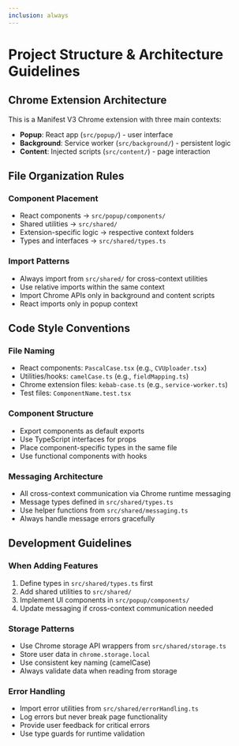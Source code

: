 ```yaml
---
inclusion: always
---
```


# Project Structure & Architecture Guidelines

## Chrome Extension Architecture
This is a Manifest V3 Chrome extension with three main contexts:
- **Popup**: React app (`src/popup/`) - user interface
- **Background**: Service worker (`src/background/`) - persistent logic
- **Content**: Injected scripts (`src/content/`) - page interaction

## File Organization Rules

### Component Placement
- React components → `src/popup/components/`
- Shared utilities → `src/shared/`
- Extension-specific logic → respective context folders
- Types and interfaces → `src/shared/types.ts`

### Import Patterns
- Always import from `src/shared/` for cross-context utilities
- Use relative imports within the same context
- Import Chrome APIs only in background and content scripts
- React imports only in popup context

## Code Style Conventions

### File Naming
- React components: `PascalCase.tsx` (e.g., `CVUploader.tsx`)
- Utilities/hooks: `camelCase.ts` (e.g., `fieldMapping.ts`)
- Chrome extension files: `kebab-case.ts` (e.g., `service-worker.ts`)
- Test files: `ComponentName.test.tsx`

### Component Structure
- Export components as default exports
- Use TypeScript interfaces for props
- Place component-specific types in the same file
- Use functional components with hooks

### Messaging Architecture
- All cross-context communication via Chrome runtime messaging
- Message types defined in `src/shared/types.ts`
- Use helper functions from `src/shared/messaging.ts`
- Always handle message errors gracefully

## Development Guidelines

### When Adding Features
1. Define types in `src/shared/types.ts` first
2. Add shared utilities to `src/shared/`
3. Implement UI components in `src/popup/components/`
4. Update messaging if cross-context communication needed

### Storage Patterns
- Use Chrome storage API wrappers from `src/shared/storage.ts`
- Store user data in `chrome.storage.local`
- Use consistent key naming (camelCase)
- Always validate data when reading from storage

### Error Handling
- Import error utilities from `src/shared/errorHandling.ts`
- Log errors but never break page functionality
- Provide user feedback for critical errors
- Use type guards for runtime validation